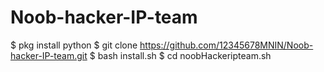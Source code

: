 # Noob-hacker-IP-team
$ pkg install python
$ git clone https://github.com/12345678MNIN/Noob-hacker-IP-team.git
$ bash install.sh
$ cd noobHackeripteam.sh
